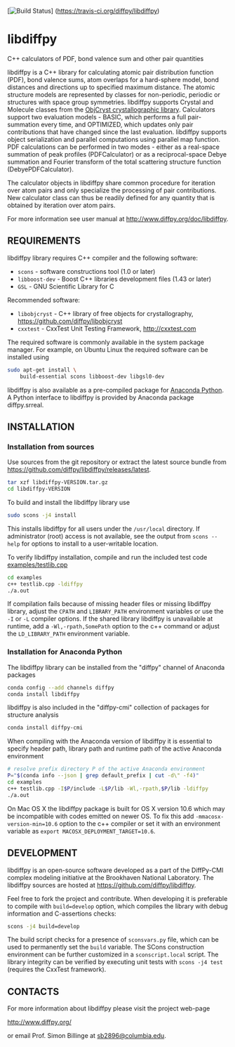 [![Build Status](https://travis-ci.org/diffpy/libdiffpy.svg?branch=master)]
(https://travis-ci.org/diffpy/libdiffpy)

# libdiffpy

C++ calculators of PDF, bond valence sum and other pair quantities

libdiffpy is a C++ library for calculating atomic pair distribution function
(PDF), bond valence sums, atom overlaps for a hard-sphere model, bond
distances and directions up to specified maximum distance.   The atomic
structure models are represented by classes for non-periodic, periodic or
structures with space group symmetries.  libdiffpy supports Crystal and
Molecule classes from the [ObjCryst crystallographic library](
https://sourceforge.net/projects/objcryst).
Calculators support two evaluation models - BASIC, which performs a full
pair-summation every time, and OPTIMIZED, which updates only pair
contributions that have changed since the last evaluation.  libdiffpy supports
object serialization and parallel computations using parallel map function.
PDF calculations can be performed in two modes - either as a real-space
summation of peak profiles (PDFCalculator) or as a reciprocal-space Debye
summation and Fourier transform of the total scattering structure function
(DebyePDFCalculator).

The calculator objects in libdiffpy share common procedure for iteration
over atom pairs and only specialize the processing of pair contributions.
New calculator class can thus be readily defined for any quantity that is
obtained by iteration over atom pairs.

For more information see user manual at
http://www.diffpy.org/doc/libdiffpy.


## REQUIREMENTS

libdiffpy library requires C++ compiler and the following software:

* `scons` - software constructions tool (1.0 or later)
* `libboost-dev` - Boost C++ libraries development files (1.43 or later)
* `GSL` - GNU Scientific Library for C

Recommended software:

* `libobjcryst` - C++ library of free objects for crystallography,
  https://github.com/diffpy/libobjcryst
* `cxxtest` - CxxTest Unit Testing Framework, http://cxxtest.com

The required software is commonly available in the system package manager.
For example, on Ubuntu Linux the required software can be installed using

```sh
sudo apt-get install \
    build-essential scons libboost-dev libgsl0-dev
```

libdiffpy is also available as a pre-compiled package for
[Anaconda Python](https://www.continuum.io/downloads).  A Python
interface to libdiffpy is provided by Anaconda package diffpy.srreal.


## INSTALLATION

### Installation from sources

Use sources from the git repository or extract the latest source
bundle from https://github.com/diffpy/libdiffpy/releases/latest.

```sh
tar xzf libdiffpy-VERSION.tar.gz
cd libdiffpy-VERSION
```

To build and install the libdiffpy library use

```sh
sudo scons -j4 install
```

This installs libdiffpy for all users under the `/usr/local` directory.
If administrator (root) access is not available, see the output from
`scons --help` for options to install to a user-writable location.

To verify libdiffpy installation, compile and run the included
test code [examples/testlib.cpp](examples/testlib.cpp)

```sh
cd examples
c++ testlib.cpp -ldiffpy
./a.out
```

If compilation fails because of missing header files or missing libdiffpy
library, adjust the `CPATH` and `LIBRARY_PATH` environment variables or
use the `-I` or `-L` compiler options.  If the shared library libdiffpy
is unavailable at runtime, add a `-Wl,-rpath,SomePath` option to the
c++ command or adjust the `LD_LIBRARY_PATH` environment variable.

### Installation for Anaconda Python

The libdiffpy library can be installed from the "diffpy" channel
of Anaconda packages

```sh
conda config --add channels diffpy
conda install libdiffpy
```

libdiffpy is also included in the "diffpy-cmi" collection of packages
for structure analysis

```sh
conda install diffpy-cmi
```

When compiling with the Anaconda version of libdiffpy it is essential to
specify header path, library path and runtime path of the active Anaconda
environment

```sh
# resolve prefix directory P of the active Anaconda environment
P="$(conda info --json | grep default_prefix | cut -d\" -f4)"
cd examples
c++ testlib.cpp -I$P/include -L$P/lib -Wl,-rpath,$P/lib -ldiffpy
./a.out
```

On Mac OS X the libdiffpy package is built for OS X version
10.6 which may be incompatible with codes emitted on newer OS.
To fix this add `-mmacosx-version-min=10.6` option to the
c++ compiler or set it with an environment variable as
`export MACOSX_DEPLOYMENT_TARGET=10.6`.


## DEVELOPMENT

libdiffpy is an open-source software developed as a part of the
DiffPy-CMI complex modeling initiative at the Brookhaven National
Laboratory.  The libdiffpy sources are hosted at
https://github.com/diffpy/libdiffpy.

Feel free to fork the project and contribute.  When developing it is
preferable to compile with `build=develop` option, which compiles the
library with debug information and C-assertions checks:

```sh
scons -j4 build=develop
```

The build script checks for a presence of `sconsvars.py` file, which
can be used to permanently set the `build` variable.  The SCons
construction environment can be further customized in a `sconscript.local`
script.  The library integrity can be verified by executing unit tests with
`scons -j4 test` (requires the CxxTest framework).


## CONTACTS

For more information about libdiffpy please visit the project web-page

http://www.diffpy.org/

or email Prof. Simon Billinge at sb2896@columbia.edu.
